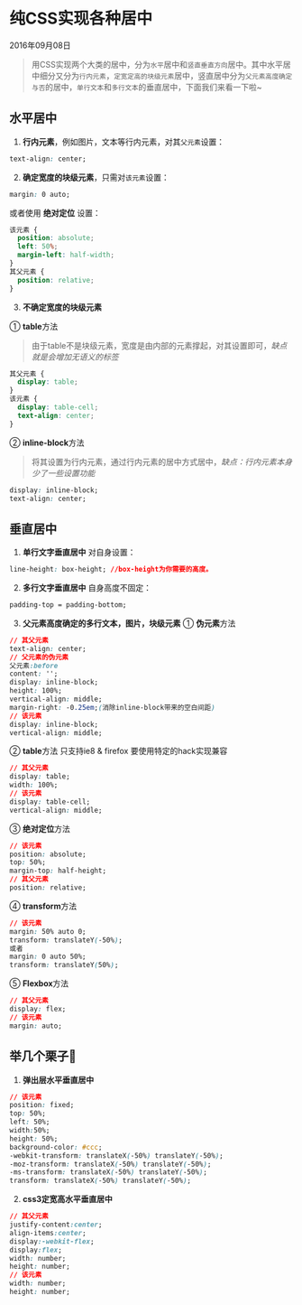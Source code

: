 # 纯CSS实现各种居中

2016年09月08日

> 用CSS实现两个大类的居中，分为`水平`居中和`竖直垂直方向`居中。其中水平居中细分又分为`行内元素`，`定宽定高的块级元素`居中，竖直居中分为`父元素高度确定与否`的居中，`单行文本`和`多行文本`的垂直居中，下面我们来看一下啦~

## 水平居中

1. **行内元素**，例如图片，文本等行内元素，对其`父元素`设置：

  ```css
  text-align: center;
  ```

2. **确定宽度的块级元素**，只需对`该元素`设置：

  ```css
  margin: 0 auto;
  ```

  或者使用 **绝对定位** 设置：
  
  ```css
  该元素 {
    position: absolute;
    left: 50%;
    margin-left: half-width;
  }
  其父元素 {
    position: relative;
  }
  ```
3. **不确定宽度的块级元素**

  ① **table**方法
  > 由于table不是块级元素，宽度是由内部的元素撑起，对其设置即可，*缺点就是会增加无语义的标签*

  ```css
  其父元素 {
    display: table;
  }
  该元素 {
    display: table-cell;
    text-align: center;
  }
  ```

  ② **inline-block**方法
  > 将其设置为行内元素，通过行内元素的居中方式居中，*缺点：行内元素本身少了一些设置功能*

  ```css
  display: inline-block;
  text-align: center;
  ```

## 垂直居中

1. **单行文字垂直居中**
  对自身设置：

  ```css
  line-height: box-height; //box-height为你需要的高度。
  ```

2. **多行文字垂直居中**
  自身高度不固定：

  ```css
  padding-top = padding-bottom;
  ```

3. **父元素高度确定的多行文本，图片，块级元素**
  ① **伪元素**方法

  ```css
  // 其父元素
  text-align: center;
  // 父元素的伪元素
  父元素:before
  content: '';
  display: inline-block;
  height: 100%;
  vertical-align: middle;
  margin-right: -0.25em;(消除inline-block带来的空白间距)
  // 该元素
  display: inline-block;
  vertical-align: middle;
  ```

  ② **table**方法
  只支持ie8 & firefox 要使用特定的hack实现兼容

  ```css
  // 其父元素
  display: table;
  width: 100%;
  // 该元素
  display: table-cell;
  vertical-align: middle;
  ```

  ③ **绝对定位**方法

  ```css
  // 该元素
  position: absolute;
  top: 50%;
  margin-top: half-height;
  // 其父元素
  position: relative;
  ```

  ④ **transform**方法

  ```css
  // 该元素
  margin: 50% auto 0;
  transform: translateY(-50%);
  或者
  margin: 0 auto 50%;
  transform: translateY(50%);
  ```

  ⑤ **Flexbox**方法

  ```css
  // 其父元素
  display: flex;
  // 该元素
  margin: auto;
  ```

## 举几个栗子🌰

1. **弹出层水平垂直居中**

  ```css
  // 该元素
  position: fixed;
  top: 50%;
  left: 50%;
  width:50%;
  height: 50%;
  background-color: #ccc;
  -webkit-transform: translateX(-50%) translateY(-50%);
  -moz-transform: translateX(-50%) translateY(-50%);
  -ms-transform: translateX(-50%) translateY(-50%);
  transform: translateX(-50%) translateY(-50%);
  ```

2. **css3定宽高水平垂直居中**

  ```css
  // 其父元素
  justify-content:center;
  align-items:center;
  display:-webkit-flex;
  display:flex;
  width: number;
  height: number;
  // 该元素
  width: number;
  height: number;
  ```